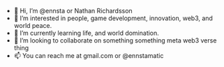 - 👋 Hi, I’m @ennsta or Nathan Richardsson
- 👀 I’m interested in people, game development, innovation, web3, and world peace. 
- 🌱 I’m currently learning life, and world domination. 
- 💞️ I’m looking to collaborate on something something meta web3 verse thing
- 📫 You can reach me at gmail.com or @ennstamatic
